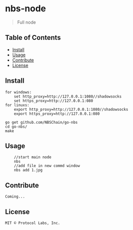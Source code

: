 # nbs-node

> Full node

## Table of Contents

- [Install](#install)
- [Usage](#usage)
- [Contribute](#contribute)
- [License](#license)

## Install
```
for windows:
	set http_proxy=http://127.0.0.1:1080//shadowsocks
	set https_proxy=http://127.0.0.1:080
for linuxs:
	export http_proxy=http://127.0.0.1:1080//shadowsocks
	export https_proxy=http://127.0.0.1:080

go get github.com/NBSChain/go-nbs
cd go-nbs/
make
```

## Usage
```
    //start main node
    nbs
    //add file in new commd window
    nbs add 1.jpg
```
## Contribute
    Coming...
## License

    MIT © Protocol Labs, Inc.